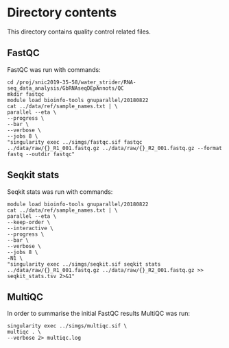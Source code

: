 # Directory contents

This directory contains quality control related files.

## FastQC

FastQC was run with commands:

```shell
cd /proj/snic2019-35-58/water_strider/RNA-seq_data_analysis/GbRNAseqDEpAnnots/QC
mkdir fastqc
module load bioinfo-tools gnuparallel/20180822
cat ../data/ref/sample_names.txt | \
parallel --eta \
--progress \
--bar \
--verbose \
--jobs 8 \
"singularity exec ../simgs/fastqc.sif fastqc ../data/raw/{}_R1_001.fastq.gz ../data/raw/{}_R2_001.fastq.gz --format fastq --outdir fastqc"
```

## Seqkit stats

Seqkit stats was run with commands:

```shell
module load bioinfo-tools gnuparallel/20180822
cat ../data/ref/sample_names.txt | \
parallel --eta \
--keep-order \
--interactive \
--progress \
--bar \
--verbose \
--jobs 8 \
-N1 \
"singularity exec ../simgs/seqkit.sif seqkit stats ../data/raw/{}_R1_001.fastq.gz ../data/raw/{}_R2_001.fastq.gz >> seqkit_stats.tsv 2>&1"
```

## MultiQC

In order to summarise the initial FastQC results MultiQC was run:

```shell
singularity exec ../simgs/multiqc.sif \
multiqc . \
--verbose 2> multiqc.log
```
